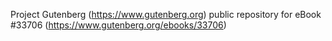 Project Gutenberg (https://www.gutenberg.org) public repository for eBook #33706 (https://www.gutenberg.org/ebooks/33706)
